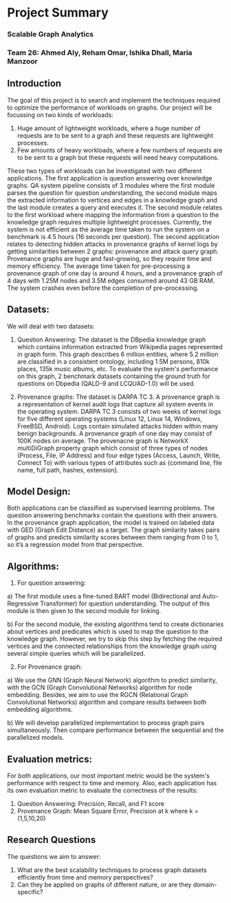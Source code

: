 # Project Summary 
### Scalable Graph Analytics
### Team 26: Ahmed Aly, Reham Omar, Ishika Dhall, Maria Manzoor

## Introduction

The goal of this project is to search and implement the techniques required to optimize the performance of workloads on graphs. Our project will be focussing on two kinds of workloads: 
1) Huge amount of lightweight workloads, where a huge number of requests are to be sent to a graph and these requests are lightweight processes.
2) Few amounts of heavy workloads, where a few numbers of requests are to be sent to a graph but these requests will need heavy computations. 

These two types of workloads can be investigated with two different applications. The first application is question answering over knowledge graphs. QA system pipeline consists of 3 modules where the first module parses the question for question understanding, the second module maps the extracted information to vertices and edges in a knowledge graph and the last module creates a query and executes it. The second module relates to the first workload where mapping the information from a question to the knowledge graph requires multiple lightweight processes. Currently, the system is not efficient as the average time taken to run the system on a benchmark is 4.5 hours (16 seconds per question). The second application relates to detecting hidden attacks in provenance graphs of kernel logs by getting similarities between 2 graphs: provenance and attack query graph. Provenance graphs are huge and fast-growing, so they require time and memory efficiency. The average time taken for pre-processing a provenance graph of one day is around 4 hours, and a provenance graph of 4 days with 1.25M nodes and 3.5M edges consumed around 43 GB RAM. The system crashes even before the completion of pre-processing. 

## Datasets:

We will deal with two datasets:

1) Question Answering:
The dataset is the DBpedia knowledge graph which contains information extracted from Wikipedia pages represented in graph form. This graph describes 6 million entities, where 5.2 million are classified in a consistent ontology, including 1.5M persons, 810k places, 135k music albums, etc. To evaluate the system's performance on this graph, 2 benchmark datasets containing the ground truth for questions on Dbpedia (QALD-9 and LCQUAD-1.0) will be used.

2) Provenance graphs:
The dataset is DARPA TC 3. A provenance graph is a representation of kernel audit logs that capture all system events in the operating system. DARPA TC 3 consists of two weeks of kernel logs for five different operating systems (Linux 12, Linux 14, Windows, FreeBSD, Android). Logs contain simulated attacks hidden within many benign backgrounds. A provenance graph of one day may consist of 100K nodes on average. The provenacne graph is NetworkX multiDiGraph property graph which consist of three types of nodes (Process, File, IP Address) and four edge types (Access, Launch, Write, Connect To) with various types of attributes such as {command line, file name, full path, hashes, extension}.

## Model Design:

Both applications can be classified as supervised learning problems. The question answering benchmarks contain the questions with their answers. In the provenance graph application, the model is trained on labeled data with GED (Graph Edit Distance) as a target. The graph similarity takes pairs of graphs and predicts similarity scores between them ranging from 0 to 1, so it’s a regression model from that perspective.

## Algorithms:

1) For question answering:

a) The first module uses a fine-tuned BART model (Bidirectional and Auto-Regressive Transformer) for question understanding. The output of this module is then given to the second module for linking.

b) For the second module, the existing algorithms tend to create dictionaries about vertices and predicates which is used to map the question to the knowledge graph. However, we try to skip this step by fetching the required vertices and the connected relationships from the knowledge graph using several simple queries which will be parallelized.

2) For Provenance graph:

a) We use the GNN (Graph Neural Network) algorithm to predict similarity, with the GCN (Graph Convolutional Networks) algorithm for node embedding. Besides, we aim to use the RGCN (Relational Graph Convolutional Networks) algorithm and compare results between both embedding algorithms. 

b) We will develop parallelized implementation to process graph pairs simultaneously. Then compare performance between the sequential and the parallelized models.  

## Evaluation metrics: 

For both applications, our most important metric would be the system's performance with respect to time and memory. Also, each application has its own evaluation metric to evaluate the correctness of the results:
1) Question Answering: Precision, Recall, and F1 score
2) Provenance Graph:   Mean Square Error, Precision at k where k = (1,5,10,20)

## Research Questions
The questions we aim to answer:
1) What are the best scalability techniques to process graph datasets efficiently from time and memory perspectives?  
2) Can they be applied on graphs of different nature, or are they domain-specific?
